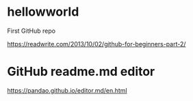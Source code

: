 # hellowworld
First GitHub repo

https://readwrite.com/2013/10/02/github-for-beginners-part-2/

# GitHub readme.md editor
https://pandao.github.io/editor.md/en.html
